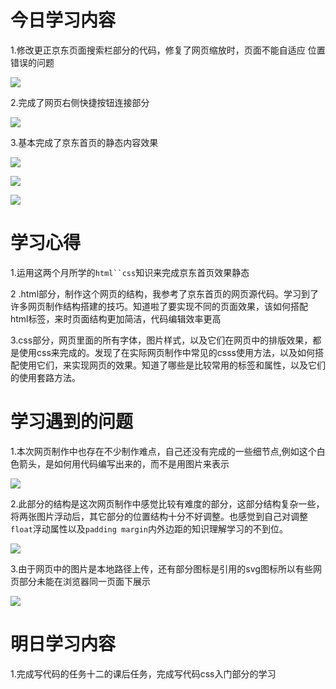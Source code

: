 # 今日学习内容

1.修改更正京东页面搜索栏部分的代码，修复了网页缩放时，页面不能自适应 位置错误的问题

![](https://graph.baidu.com/resource/1012891f2918ee7ac182601553867202.jpg)

2.完成了网页右侧快捷按钮连接部分

![](https://graph.baidu.com/resource/101aa20b18de16033b3e401553866959.jpg)

3.基本完成了京东首页的静态内容效果

![](https://graph.baidu.com/resource/101feb49a6e9d85ea8d9e01553867579.jpg)

![](https://graph.baidu.com/resource/1018efc41a6bd8935ccab01553867647.jpg)

![](https://graph.baidu.com/resource/1015d1dacbf63549dd32901553867681.jpg)


# 学习心得

1.运用这两个月所学的`html``css`知识来完成京东首页效果静态

2 .html部分，制作这个网页的结构，我参考了京东首页的网页源代码。学习到了许多网页制作结构搭建的技巧。知道啦了要实现不同的页面效果，该如何搭配html标签，来时页面结构更加简洁，代码编辑效率更高

3.css部分，网页里面的所有字体，图片样式，以及它们在网页中的排版效果，都是使用css来完成的。发现了在实际网页制作中常见的csss使用方法，以及如何搭配使用它们，来实现网页的效果。知道了哪些是比较常用的标签和属性，以及它们的使用套路方法。

# 学习遇到的问题

1.本次网页制作中也存在不少制作难点，自己还没有完成的一些细节点,例如这个白色箭头，是如何用代码编写出来的，而不是用图片来表示

![](https://graph.baidu.com/resource/10100159ee705400ce86a01553698219.jpg)


2.此部分的结构是这次网页制作中感觉比较有难度的部分，这部分结构复杂一些，将两张图片浮动后，其它部分的位置结构十分不好调整。也感觉到自己对调整`float`浮动属性以及`padding margin`内外边距的知识理解学习的不到位。

![](https://graph.baidu.com/resource/101e58cd3b5f5e01e26b901553869356.jpg)

3.由于网页中的图片是本地路径上传，还有部分图标是引用的svg图标所以有些网页部分未能在浏览器同一页面下展示

![](https://graph.baidu.com/resource/1018dcba0a57c96b4337b01553869757.jpg)

# 明日学习内容

1.完成写代码的任务十二的课后任务，完成写代码css入门部分的学习